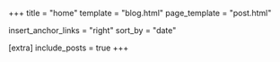 +++
title = "home"
template = "blog.html"
page_template = "post.html"

insert_anchor_links = "right"
sort_by = "date"

[extra]
include_posts = true
+++
